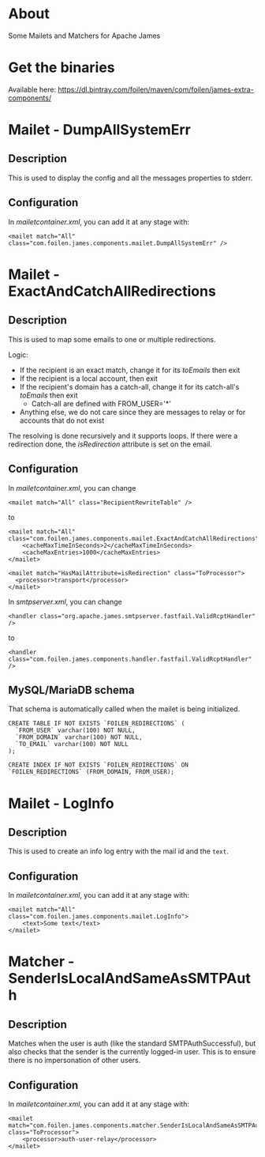 # About

Some Mailets and Matchers for Apache James

# Get the binaries

Available here: https://dl.bintray.com/foilen/maven/com/foilen/james-extra-components/

# Mailet - DumpAllSystemErr

## Description

This is used to display the config and all the messages properties to stderr.

## Configuration

In *mailetcontainer.xml*, you can add it at any stage with: 

```
<mailet match="All" class="com.foilen.james.components.mailet.DumpAllSystemErr" />
```

# Mailet - ExactAndCatchAllRedirections

## Description

This is used to map some emails to one or multiple redirections.

Logic:
* If the recipient is an exact match, change it for its *toEmails* then exit
* If the recipient is a local account, then exit
* If the recipient's domain has a catch-all, change it for its catch-all's *toEmails* then exit
  * Catch-all are defined with FROM_USER='*'
* Anything else, we do not care since they are messages to relay or for accounts that do not exist

The resolving is done recursively and it supports loops. If there were a redirection done, the _isRedirection_ attribute is set on the email.

## Configuration

In *mailetcontainer.xml*, you can change 

```
<mailet match="All" class="RecipientRewriteTable" />
```
to
 
```
<mailet match="All" class="com.foilen.james.components.mailet.ExactAndCatchAllRedirections">
	<cacheMaxTimeInSeconds>2</cacheMaxTimeInSeconds>
	<cacheMaxEntries>1000</cacheMaxEntries>
</mailet>

<mailet match="HasMailAttribute=isRedirection" class="ToProcessor">
  <processor>transport</processor>
</mailet>
```

In *smtpserver.xml*, you can change 

```
<handler class="org.apache.james.smtpserver.fastfail.ValidRcptHandler" />
```
to
 
```
<handler class="com.foilen.james.components.handler.fastfail.ValidRcptHandler" />
```

## MySQL/MariaDB schema

That schema is automatically called when the mailet is being initialized. 

```
CREATE TABLE IF NOT EXISTS `FOILEN_REDIRECTIONS` (
  `FROM_USER` varchar(100) NOT NULL,
  `FROM_DOMAIN` varchar(100) NOT NULL,
  `TO_EMAIL` varchar(100) NOT NULL
);

CREATE INDEX IF NOT EXISTS `FOILEN_REDIRECTIONS` ON `FOILEN_REDIRECTIONS` (FROM_DOMAIN, FROM_USER);
```

# Mailet - LogInfo

## Description

This is used to create an info log entry with the mail id and the `text`.

## Configuration

In *mailetcontainer.xml*, you can add it at any stage with: 

```
<mailet match="All" class="com.foilen.james.components.mailet.LogInfo">
	<text>Some text</text>
</mailet>
```


# Matcher - SenderIsLocalAndSameAsSMTPAuth

## Description

Matches when the user is auth (like the standard SMTPAuthSuccessful), but also checks that the sender is the currently logged-in user. This is to ensure there is no impersonation of other users.

## Configuration

In *mailetcontainer.xml*, you can add it at any stage with: 

```
<mailet match="com.foilen.james.components.matcher.SenderIsLocalAndSameAsSMTPAuth" class="ToProcessor">
	<processor>auth-user-relay</processor>
</mailet>
```
